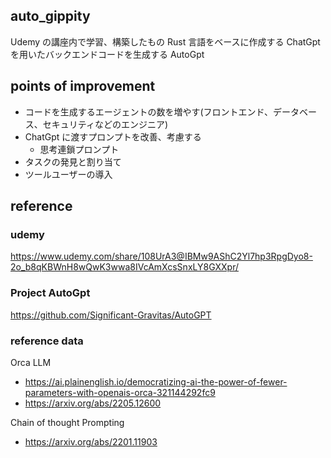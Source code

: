 ## auto_gippity

Udemy の講座内で学習、構築したもの
Rust 言語をベースに作成する ChatGpt を用いたバックエンドコードを生成する AutoGpt

## points of improvement

- コードを生成するエージェントの数を増やす(フロントエンド、データベース、セキュリティなどのエンジニア)
- ChatGpt に渡すプロンプトを改善、考慮する
  - 思考連鎖プロンプト
- タスクの発見と割り当て
- ツールユーザーの導入

## reference

### udemy

https://www.udemy.com/share/108UrA3@IBMw9AShC2Yl7hp3RpgDyo8-2o_b8qKBWnH8wQwK3wwa8IVcAmXcsSnxLY8GXXpr/

### Project AutoGpt

https://github.com/Significant-Gravitas/AutoGPT

### reference data

Orca LLM

- https://ai.plainenglish.io/democratizing-ai-the-power-of-fewer-parameters-with-openais-orca-321144292fc9
- https://arxiv.org/abs/2205.12600

Chain of thought Prompting

- https://arxiv.org/abs/2201.11903
